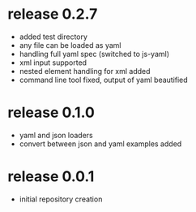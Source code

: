 # release 0.2.7
 * added test directory
 * any file can be loaded as yaml
 * handling full yaml spec (switched to js-yaml)
 * xml input supported
 * nested element handling for xml added
 * command line tool fixed, output of yaml beautified

# release 0.1.0
 * yaml and json loaders 
 * convert between json and yaml examples added

# release 0.0.1
 * initial repository creation
